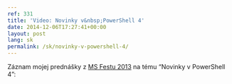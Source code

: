 ```yaml
---
ref: 331
title: 'Video: Novinky v&nbsp;PowerShell 4'
date: 2014-12-06T17:27:41+00:00
layout: post
lang: sk
permalink: /sk/novinky-v-powershell-4/
---
```

Záznam mojej prednášky z&nbsp;[MS Festu 2013](http://www.ms-fest.cz/2013/ostrava/program/sobota.html "MS Fest 2013") na&nbsp;tému &#8220;Novinky v&nbsp;PowerShell 4&#8221;: